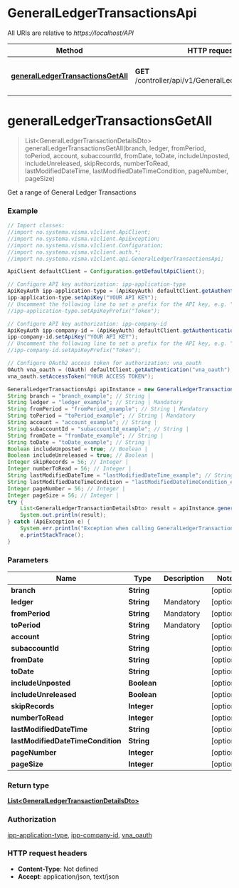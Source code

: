 # GeneralLedgerTransactionsApi

All URIs are relative to *https://localhost/API*

Method | HTTP request | Description
------------- | ------------- | -------------
[**generalLedgerTransactionsGetAll**](GeneralLedgerTransactionsApi.md#generalLedgerTransactionsGetAll) | **GET** /controller/api/v1/GeneralLedgerTransactions | Get a range of General Ledger Transactions


<a name="generalLedgerTransactionsGetAll"></a>
# **generalLedgerTransactionsGetAll**
> List&lt;GeneralLedgerTransactionDetailsDto&gt; generalLedgerTransactionsGetAll(branch, ledger, fromPeriod, toPeriod, account, subaccountId, fromDate, toDate, includeUnposted, includeUnreleased, skipRecords, numberToRead, lastModifiedDateTime, lastModifiedDateTimeCondition, pageNumber, pageSize)

Get a range of General Ledger Transactions

### Example
```java
// Import classes:
//import no.systema.visma.v1client.ApiClient;
//import no.systema.visma.v1client.ApiException;
//import no.systema.visma.v1client.Configuration;
//import no.systema.visma.v1client.auth.*;
//import no.systema.visma.v1client.api.GeneralLedgerTransactionsApi;

ApiClient defaultClient = Configuration.getDefaultApiClient();

// Configure API key authorization: ipp-application-type
ApiKeyAuth ipp-application-type = (ApiKeyAuth) defaultClient.getAuthentication("ipp-application-type");
ipp-application-type.setApiKey("YOUR API KEY");
// Uncomment the following line to set a prefix for the API key, e.g. "Token" (defaults to null)
//ipp-application-type.setApiKeyPrefix("Token");

// Configure API key authorization: ipp-company-id
ApiKeyAuth ipp-company-id = (ApiKeyAuth) defaultClient.getAuthentication("ipp-company-id");
ipp-company-id.setApiKey("YOUR API KEY");
// Uncomment the following line to set a prefix for the API key, e.g. "Token" (defaults to null)
//ipp-company-id.setApiKeyPrefix("Token");

// Configure OAuth2 access token for authorization: vna_oauth
OAuth vna_oauth = (OAuth) defaultClient.getAuthentication("vna_oauth");
vna_oauth.setAccessToken("YOUR ACCESS TOKEN");

GeneralLedgerTransactionsApi apiInstance = new GeneralLedgerTransactionsApi();
String branch = "branch_example"; // String | 
String ledger = "ledger_example"; // String | Mandatory
String fromPeriod = "fromPeriod_example"; // String | Mandatory
String toPeriod = "toPeriod_example"; // String | Mandatory
String account = "account_example"; // String | 
String subaccountId = "subaccountId_example"; // String | 
String fromDate = "fromDate_example"; // String | 
String toDate = "toDate_example"; // String | 
Boolean includeUnposted = true; // Boolean | 
Boolean includeUnreleased = true; // Boolean | 
Integer skipRecords = 56; // Integer | 
Integer numberToRead = 56; // Integer | 
String lastModifiedDateTime = "lastModifiedDateTime_example"; // String | 
String lastModifiedDateTimeCondition = "lastModifiedDateTimeCondition_example"; // String | 
Integer pageNumber = 56; // Integer | 
Integer pageSize = 56; // Integer | 
try {
    List<GeneralLedgerTransactionDetailsDto> result = apiInstance.generalLedgerTransactionsGetAll(branch, ledger, fromPeriod, toPeriod, account, subaccountId, fromDate, toDate, includeUnposted, includeUnreleased, skipRecords, numberToRead, lastModifiedDateTime, lastModifiedDateTimeCondition, pageNumber, pageSize);
    System.out.println(result);
} catch (ApiException e) {
    System.err.println("Exception when calling GeneralLedgerTransactionsApi#generalLedgerTransactionsGetAll");
    e.printStackTrace();
}
```

### Parameters

Name | Type | Description  | Notes
------------- | ------------- | ------------- | -------------
 **branch** | **String**|  | [optional]
 **ledger** | **String**| Mandatory | [optional]
 **fromPeriod** | **String**| Mandatory | [optional]
 **toPeriod** | **String**| Mandatory | [optional]
 **account** | **String**|  | [optional]
 **subaccountId** | **String**|  | [optional]
 **fromDate** | **String**|  | [optional]
 **toDate** | **String**|  | [optional]
 **includeUnposted** | **Boolean**|  | [optional]
 **includeUnreleased** | **Boolean**|  | [optional]
 **skipRecords** | **Integer**|  | [optional]
 **numberToRead** | **Integer**|  | [optional]
 **lastModifiedDateTime** | **String**|  | [optional]
 **lastModifiedDateTimeCondition** | **String**|  | [optional]
 **pageNumber** | **Integer**|  | [optional]
 **pageSize** | **Integer**|  | [optional]

### Return type

[**List&lt;GeneralLedgerTransactionDetailsDto&gt;**](GeneralLedgerTransactionDetailsDto.md)

### Authorization

[ipp-application-type](../README.md#ipp-application-type), [ipp-company-id](../README.md#ipp-company-id), [vna_oauth](../README.md#vna_oauth)

### HTTP request headers

 - **Content-Type**: Not defined
 - **Accept**: application/json, text/json

